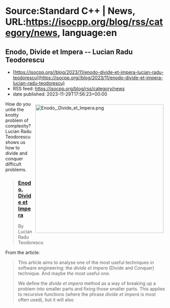 # Source:Standard C++ | News, URL:https://isocpp.org/blog/rss/category/news, language:en

## Enodo, Divide et Impera  -- Lucian Radu Teodorescu
 - [https://isocpp.org//blog/2023/11/enodo-divide-et-impera-lucian-radu-teodorescu](https://isocpp.org//blog/2023/11/enodo-divide-et-impera-lucian-radu-teodorescu)
 - RSS feed: https://isocpp.org/blog/rss/category/news
 - date published: 2023-11-29T17:56:23+00:00

<p>
	<img alt="Enodo,_Divide_et_Impera.png" src="https://isocpp.org/files/img/Enodo,_Divide_et_Impera.png" style="width: 400px; margin: 10px; float: right;" />How do you untie the knotty problem of complexity? Lucian Radu Teodorescu shows us how to divide and conquer difficult problems.</p>
<blockquote>
	<h3>
		<a href="https://accu.org/journals/overload/31/177/teodorescu/">Enodo, Divide et Impera</a></h3>
	<p>
		By Lucian Radu Teodorescu</p>
</blockquote>
<p>
	From the article:</p>
<blockquote>
	<p>
		This article aims to analyse one of the most useful techniques in software engineering: the&nbsp;<em>divide et impera</em>&nbsp;(Divide and Conquer) technique. And maybe&nbsp;<em>the</em>&nbsp;most useful one.</p>
	<p>
		We define the&nbsp;<em>divide et impera</em>&nbsp;method as a way of breaking up a problem into smaller parts and fixing those smaller parts. This applies to recursive functions (where the phrase&nbsp;<em>divide et impera</em>&nbsp;is most often used), but it will also


